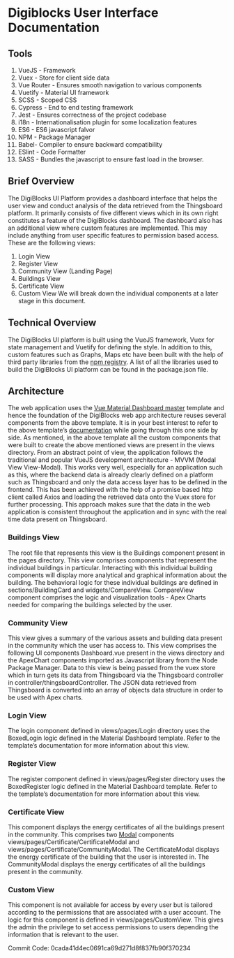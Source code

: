 # Digiblocks User Interface Documentation

## Tools
1. VueJS - Framework
2. Vuex - Store for client side data
3. Vue Router - Ensures smooth navigation to various components
4. Vuetify - Material UI framework
5. SCSS - Scoped CSS
6. Cypress - End to end testing framework
7. Jest - Ensures correctness of the project codebase
8. i18n - Internationalisation plugin for some localization features
9. ES6 - ES6 javascript falvor
10. NPM - Package Manager
11. Babel- Compiler to ensure backward compatibility
12. ESlint - Code Formatter
13. SASS - Bundles the javascript to ensure fast load in the browser. 

## Brief Overview
The DigiBlocks UI Platform provides a dashboard interface that helps the user view and conduct analysis of the data retrieved from the Thingsboard platform. It primarily consists of five different views which in its own right constitutes a feature of the DigiBlocks dashboard. The dashboard also has an additional view where custom features are implemented. This may include anything from user specific features to permission based access. These are the following views:
1. Login View
2. Register View
3. Community View (Landing Page)
4. Buildings View
5. Certificate View
6. Custom View
We will break down the individual components at a later stage in this document. 

## Technical Overview
The DigiBlocks UI platform is built using the VueJS framework, Vuex for state management and Vuetify for defining the style. In addition to this, custom features such as Graphs, Maps etc have been built with the help of third party libraries from the [npm registry](https://www.npmjs.com/). A list of all the libraries used to build the DigiBlocks UI platform can be found in the package.json file. 

## Architecture
The web application uses the [Vue Material Dashboard master](https://preview.themeforest.net/item/materialpro-vuejs-admin-template/full_screen_preview/26758785) template and hence the foundation of the DigiBlocks web app architecture reuses several components from the above template. It is in your best interest to refer to the above template’s [documentation](https://www.wrappixel.com/demos/vuejs-admin-templates/materialpro-vuetify-admin/docs/documentation.html) while going through this one side by side. As mentioned, in the above template all the custom components that were built to create the above mentioned views are present in the views directory. From an abstract point of view, the application follows the traditional and popular VueJS development architecture - MVVM (Modal View View-Modal). This works very well, especially for an application such as this, where the backend data is already clearly defined on a platform such as Thingsboard and only the data access layer has to be defined in the frontend. This has been achieved with the help of a promise based http client called Axios and loading the retrieved data onto the Vuex store for further processing. This approach makes sure that the data in the web application is consistent throughout the application and in sync with the real time data present on Thingsboard.

### Buildings View
The root file that represents this view is the Buildings component present in the pages directory. This view comprises components that represent the individual buildings in particular. Interacting with this individual building components will display more analytical and graphical information about the building. The behavioral logic for these individual buildings are defined in sections/BuildingCard and widgets/CompareView. CompareView component comprises the logic and visualization tools - Apex Charts needed for comparing the buildings selected by the user.

### Community View 
This view gives a summary of the various assets and building data present in the community which the user has access to. 
This view comprises the following UI components Dashboard.vue present in the views directory and the ApexChart components imported as Javascript library from the Node Package Manager. Data to this view is being  passed from the vuex store which in turn gets its data from Thingsboard via the Thingsboard controller in controller/thingsboardController. The JSON data retrieved from Thingsboard is converted into an array of objects data structure in order to be used with Apex charts.

### Login View
The login component defined in views/pages/Login directory uses the BoxedLogin logic defined in the Material Dashboard template. Refer to the template’s documentation for more information about this view.

### Register View
The register component defined in views/pages/Register directory uses the BoxedRegister logic defined in the Material Dashboard template. Refer to the template’s documentation for more information about this view.

### Certificate View
This component displays the energy certificates of all the buildings present in the community. This comprises two [Modal](https://en.wikipedia.org/wiki/Modal_window)  components views/pages/Certificate/CertificateModal and views/pages/Certificate/CommunityModal. The CertificateModal displays the energy certificate of the building that the user is interested in. The CommunityModal displays the energy certificates of all the buildings present in the community.

### Custom View
This component is not available for access by every user but is tailored according to the permissions that are associated with a user account. The logic for this component is defined in views/pages/CustomView. This gives the admin the privilege to set access permissions to users depending the information that is relevant to the user. 


Commit Code: 0cada41d4ec0691ca69d271d8f837fb90f370234
